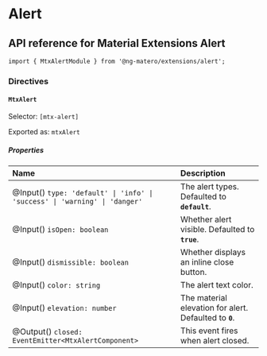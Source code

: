 # Alert

## API reference for Material Extensions Alert

`import { MtxAlertModule } from '@ng-matero/extensions/alert';`

### Directives

#### `MtxAlert`

Selector: `[mtx-alert]`

Exported as: `mtxAlert`

##### Properties

| Name | Description |
| :--- | :--- |
| @Input() `type: 'default' \| 'info' \| 'success' \| 'warning' \| 'danger'` | The alert types. Defaulted to **`default`**. |
| @Input() `isOpen: boolean` | Whether alert visible. Defaulted to **`true`**. |
| @Input() `dismissible: boolean` | Whether displays an inline close button. |
| @Input() `color: string` | The alert text color. |
| @Input() `elevation: number` | The material elevation for alert. Defaulted to **`0`**. |
| @Output() `closed: EventEmitter<MtxAlertComponent>` | This event fires when alert closed. |

